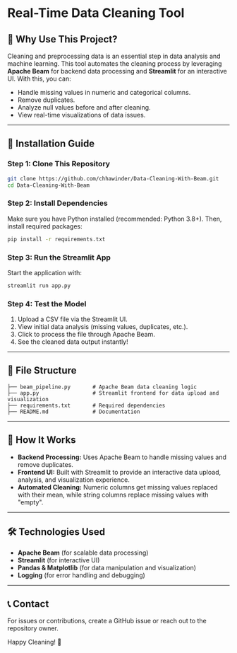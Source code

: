 # Real-Time Data Cleaning Tool

## 📌 Why Use This Project?
Cleaning and preprocessing data is an essential step in data analysis and machine learning. This tool automates the cleaning process by leveraging **Apache Beam** for backend data processing and **Streamlit** for an interactive UI. With this, you can:
- Handle missing values in numeric and categorical columns.
- Remove duplicates.
- Analyze null values before and after cleaning.
- View real-time visualizations of data issues.

---

## 🚀 Installation Guide

### Step 1: Clone This Repository
```sh
git clone https://github.com/chhawinder/Data-Cleaning-With-Beam.git
cd Data-Cleaning-With-Beam
```

### Step 2: Install Dependencies
Make sure you have Python installed (recommended: Python 3.8+). Then, install required packages:
```sh
pip install -r requirements.txt
```

### Step 3: Run the Streamlit App
Start the application with:
```sh
streamlit run app.py
```

### Step 4: Test the Model
1. Upload a CSV file via the Streamlit UI.
2. View initial data analysis (missing values, duplicates, etc.).
3. Click to process the file through Apache Beam.
4. See the cleaned data output instantly!

---

## 📂 File Structure
```
├── beam_pipeline.py       # Apache Beam data cleaning logic
├── app.py                 # Streamlit frontend for data upload and visualization
├── requirements.txt       # Required dependencies
├── README.md              # Documentation
```

---

## 🔧 How It Works
- **Backend Processing:** Uses Apache Beam to handle missing values and remove duplicates.
- **Frontend UI:** Built with Streamlit to provide an interactive data upload, analysis, and visualization experience.
- **Automated Cleaning:** Numeric columns get missing values replaced with their mean, while string columns replace missing values with "empty".

---

## 🛠 Technologies Used
- **Apache Beam** (for scalable data processing)
- **Streamlit** (for interactive UI)
- **Pandas & Matplotlib** (for data manipulation and visualization)
- **Logging** (for error handling and debugging)

---

## 📞 Contact
For issues or contributions, create a GitHub issue or reach out to the repository owner.

Happy Cleaning! 🚀

